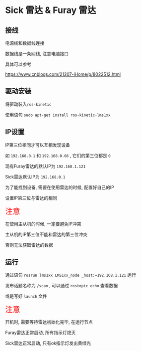 # Sick 雷达 & Furay 雷达

## 接线

电源线和数据线连接

数据线是一条网线, 注意电脑接口

具体可以参考

https://www.cnblogs.com/21207-iHome/p/8022512.html



## 驱动安装

将驱动装入`ros-kinetic`

使用语句 `sudo apt-get install ros-kinetic-lms1xx`



## IP设置

IP第三位相同才可以互相发现设备

如 `192.168.0.1` 和 `192.168.0.66` , 它们的第三位都是 `0` 

现有Furay雷达的默认IP为 `192.168.1.121`

Sick雷达默认IP为 `192.168.0.1`

为了能找到设备, 需要在使用雷达的时候, 配置好自己的IP

设置IP第三位与雷达的相同

<font color=red size=5>注意</font>

在使用主从机的时候, 一定要避免IP冲突

主从机的IP第三位不能和雷达的第三位冲突

否则无法获取雷达的数据



## 运行

通过语句 `rosrun lms1xx LMS1xx_node _host:=192.168.1.121` 运行

发布话题名称为 `/scan` , 可以通过 `rostopic echo` 查看数据

或是写好 `launch` 文件



<font color=red size=5>注意</font>

开机时, 需要等待雷达初始化完毕, 在运行节点

Furay雷达正常启动, 所有指示灯熄灭

Sick雷达正常启动, 只有ok指示灯发出黄绿光

## 